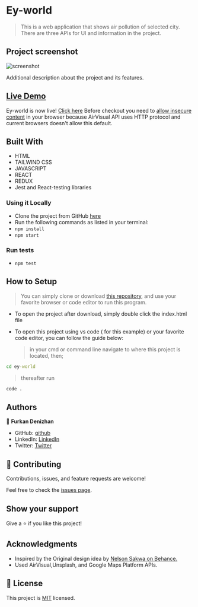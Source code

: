 # Ey-world

> This is a web application that shows air pollution of selected city. There are three APIs for UI and information in the project.

## Project screenshot

![screenshot](./screenRecorder.gif)

Additional description about the project and its features.

## [Live Demo](https://ey-world.netlify.app/)

Ey-world is now live! [Click here](https://ey-world.netlify.app/)
Before checkout you need to [allow insecure content](https://superuser.com/a/1672733) in your browser because AirVisual API uses HTTP protocol and current browsers doesn't allow this default. 

## Built With

- HTML
- TAILWIND CSS
- JAVASCRIPT
- REACT
- REDUX
- Jest and React-testing libraries

### Using it Locally

- Clone the project from GitHub [here](https://github.com/nevisende/ey-world.git)
- Run the following commands as listed in your terminal:
- `npm install`
- `npm start`

### Run tests

- `npm test`

## How to Setup

> You can simply clone or download [this repository](https://github.com/nevisende/ey-world.git), and use your favorite browser or code editor to run this program.

- To open the project after download, simply double click the index.html file

- To open this project using vs code ( for this example) or your favorite code editor, you can follow the guide below:
  > in your cmd or command line navigate to where this project is located, then;

```cmd
cd ey-world
```

> thereafter run

```cmd
code .
```

## Authors

👤 **Furkan Denizhan**

- GitHub: [github](https://github.com/nevisende)
- LinkedIn: [LinkedIn](https://www.linkedin.com/in/furkan-denizhan/)
- Twitter: [Twitter](https://twitter.com/nevisen_de)

## 🤝 Contributing

Contributions, issues, and feature requests are welcome!

Feel free to check the [issues page](../../issues/).

## Show your support

Give a ⭐️ if you like this project!



## Acknowledgments

- Inspired by the Original design idea by [Nelson Sakwa on Behance.](https://www.behance.net/sakwadesignstudio)
- Used AirVisual,Unsplash, and Google Maps Platform APIs.

## 📝 License

This project is [MIT](./MIT.md) licensed.
